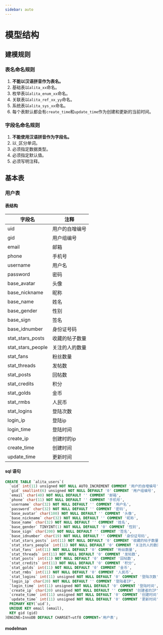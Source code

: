 ```yaml
---
sidebar: auto
---
```


# 模型结构

## 建模规则

### 表名命名规则

1. **不能以汉语拼音作为表名。** 
1. 基础表以``alita_xx``命名。
1. 枚举表以``alita_enum_xx``命名。
1. 关联表以``alita_ref_xx_yy``命名。
1. 系统表以``alita_sys_xx``命名。
1. 每个表默认都会有``create_time``和``update_time``作为创建和更新的当前时间。

### 字段名命名规则

1. **不能使用汉语拼音作为字段名。**
1. 以``_``区分单词。
1. 必须指定数据类型。
1. 必须指定默认值。
1. 必须写明注释。

## 基本表

### 用户表

#### 表结构

字段名 | 注释
---|---
uid | 用户的自增编号
gid | 用户组编号
email | 邮箱
phone | 手机号
username | 用户名
password | 密码
base_avatar | 头像
base_nickname | 昵称
base_name | 姓名
base_gender | 性别
base_sign | 签名
base_idnumber | 身份证号码
stat_stars_posts | 收藏的帖子数量
stat_stars_people | 关注的人的数量
stat_fans | 粉丝数量
stat_threads | 发帖数
stat_posts | 回帖数
stat_credits | 积分
stat_golds | 金币
stat_rmbs | 人民币
stat_logins | 登陆次数
login_ip | 登陆ip
login_time | 登陆时间
create_ip | 创建时的ip
create_time | 创建时间
update_time | 更新时间

#### sql 语句

``` sql
CREATE TABLE `alita_users`(
  `uid` int(11) unsigned NOT NULL AUTO_INCREMENT COMMENT '用户的自增编号',
  `gid` smallint(6) unsigned NOT NULL DEFAULT '0' COMMENT '用户组编号',
  `email` char(40) NOT NULL DEFAULT '' COMMENT '邮箱',
  `phone` char(11) NOT NULL DEFAULT '' COMMENT '手机号',
  `username` char(32) NOT NULL DEFAULT '' COMMENT '用户名',
  `password` char(32) NOT NULL DEFAULT '' COMMENT '密码',
  `base_avatar` char(100) NOT NULL DEFAULT '' COMMENT '头像',
  `base_nickname` char(32) NOT NULL DEFAULT '' COMMENT '昵称',
  `base_name` char(32) NOT NULL DEFAULT '' COMMENT '姓名',
  `base_gender` TINYINT(1) NOT NULL DEFAULT '0' COMMENT '性别',
  `base_sign` char(200) NOT NULL DEFAULT '' COMMENT '签名',
  `base_idnumber` char(19) NOT NULL DEFAULT '' COMMENT '身份证号码',
  `stat_stars_posts` int(11) NOT NULL DEFAULT '0' COMMENT '收藏的帖子数量',
  `stat_stars_people` int(11) NOT NULL DEFAULT '0' COMMENT '关注的人的数量',
  `stat_fans` int(11) NOT NULL DEFAULT '0' COMMENT '粉丝数量',
  `stat_threads` int(11) NOT NULL DEFAULT '0' COMMENT '发帖数',
  `stat_posts` int(11) NOT NULL DEFAULT '0' COMMENT '回帖数',
  `stat_credits` int(11) NOT NULL DEFAULT '0' COMMENT '积分',
  `stat_golds` int(11) NOT NULL DEFAULT '0' COMMENT '金币',
  `stat_rmbs` int(11) NOT NULL DEFAULT '0' COMMENT '人民币',
  `stat_logins` int(11) unsigned NOT NULL DEFAULT '0' COMMENT '登陆次数',
  `login_ip` char(20) NOT NULL DEFAULT '' COMMENT '登陆者IP',
  `login_time` int(11) unsigned NOT NULL DEFAULT '0' COMMENT '登陆时间',
  `create_ip` char(20) unsigned NOT NULL DEFAULT '' COMMENT '创建者的IP',
  `create_time` int(11) unsigned NOT NULL DEFAULT '0' COMMENT '创建时间',
  `update_time` int(11) unsigned NOT NULL DEFAULT '0' COMMENT '更新时间',
  PRIMARY KEY(`uid`),
  UNIQUE KEY email (email),
  KEY gid (gid)
)ENGINE=InnoDB DEFAULT CHARSET=utf8 COMMENT='用户表';
```

#### modelman

``` javascript
```
